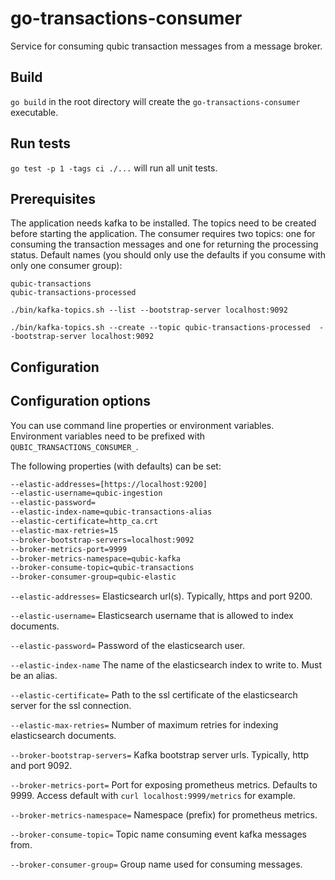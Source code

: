 # go-transactions-consumer

Service for consuming qubic transaction messages from a message broker.

## Build

`go build` in the root directory will create the `go-transactions-consumer` executable.

## Run tests

`go test -p 1 -tags ci ./...` will run all unit tests.

## Prerequisites

The application needs kafka to be installed. The topics need to be created before starting the application.
The consumer requires two topics: one for consuming the transaction messages and one for returning the
processing status. Default names (you should only use the defaults if you consume with only one consumer group):

```
qubic-transactions
qubic-transactions-processed
```

```shell
./bin/kafka-topics.sh --list --bootstrap-server localhost:9092
```

```shell
./bin/kafka-topics.sh --create --topic qubic-transactions-processed  --bootstrap-server localhost:9092
```

## Configuration

## Configuration options

You can use command line properties or environment variables. Environment variables need to be prefixed with `QUBIC_TRANSACTIONS_CONSUMER_`.

The following properties (with defaults) can be set:

```bash
--elastic-addresses=[https://localhost:9200]
--elastic-username=qubic-ingestion
--elastic-password=
--elastic-index-name=qubic-transactions-alias
--elastic-certificate=http_ca.crt
--elastic-max-retries=15
--broker-bootstrap-servers=localhost:9092
--broker-metrics-port=9999
--broker-metrics-namespace=qubic-kafka
--broker-consume-topic=qubic-transactions
--broker-consumer-group=qubic-elastic
```

`
--elastic-addresses=
`
Elasticsearch url(s). Typically, https and port 9200.

`
--elastic-username=
`
Elasticsearch username that is allowed to index documents.

`
--elastic-password=
`
Password of the elasticsearch user.

`
--elastic-index-name
`
The name of the elasticsearch index to write to. Must be an alias.

`
--elastic-certificate=
`
Path to the ssl certificate of the elasticsearch server for the ssl connection.

`
--elastic-max-retries=
`
Number of maximum retries for indexing elasticsearch documents.

`
--broker-bootstrap-servers=
`
Kafka bootstrap server urls. Typically, http and port 9092.

`
--broker-metrics-port=
`
Port for exposing prometheus metrics. Defaults to 9999. Access default with `curl localhost:9999/metrics` for example.

`
--broker-metrics-namespace=
`
Namespace (prefix) for prometheus metrics.

`
--broker-consume-topic=
`
Topic name consuming event kafka messages from.

`
--broker-consumer-group=
`
Group name used for consuming messages.
